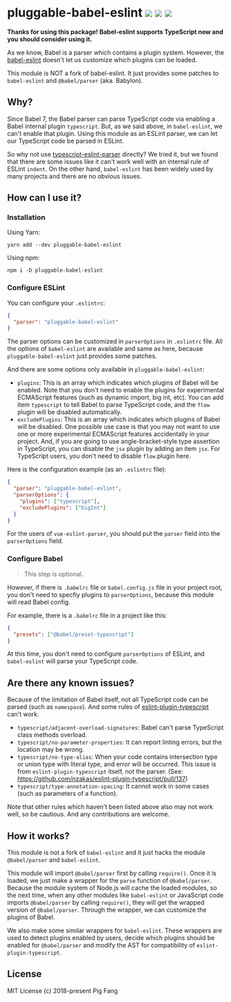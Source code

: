 # pluggable-babel-eslint ![](https://flat.badgen.net/travis/g-plane/pluggable-babel-eslint) ![](https://flat.badgen.net/npm/v/pluggable-babel-eslint) ![](https://flat.badgen.net/npm/dm/pluggable-babel-eslint)

**Thanks for using this package! Babel-eslint supports TypeScript now and you should consider using it.**

As we know, Babel is a parser which contains a plugin system. However, the [babel-eslint](https://github.com/babel/babel-eslint) doesn't let us customize which plugins can be loaded.

This module is NOT a fork of babel-eslint. It just provides some patches to `babel-eslint` and `@babel/parser` (aka. Babylon).

## Why?

Since Babel 7, the Babel parser can parse TypeScript code via enabling a Babel internal plugin `typescript`. But, as we said above, in `babel-eslint`, we can't enable that plugin. Using this module as an ESLint parser, we can let our TypeScript code be parsed in ESLint.

So why not use [typescript-eslint-parser](https://github.com/eslint/typescript-eslint-parser) directly? We tried it, but we found that there are some issues like it can't work well with an internal rule of ESLint `indent`. On the other hand, `babel-eslint` has been widely used by many projects and there are no obvious issues.

## How can I use it?

### Installation

Using Yarn:

```
yarn add --dev pluggable-babel-eslint
```

Using npm:

```
npm i -D pluggable-babel-eslint
```

### Configure ESLint

You can configure your `.eslintrc`:

```json
{
  "parser": "pluggable-babel-eslint"
}
```

The parser options can be customized in `parserOptions` in `.eslintrc` file. All the options of `babel-eslint` are available and same as here, because `pluggable-babel-eslint` just provides some patches.

And there are some options only available in `pluggable-babel-eslint`:

- `plugins`: This is an array which indicates which plugins of Babel will be enabled. Note that you don't need to enable the plugins for experimental ECMAScript features (such as dynamic import, big int, etc). You can add item `typescript` to tell Babel to parse TypeScript code, and the `flow` plugin will be disabled automatically.
- `excludePlugins`: This is an array which indicates which plugins of Babel will be disabled. One possible use case is that you may not want to use one or more experimental ECMAScript features accidentally in your project. And, if you are going to use angle-bracket-style type assertion in TypeScript, you can disable the `jsx` plugin by adding an item `jsx`. For TypeScript users, you don't need to disable `flow` plugin here.

Here is the configuration example (as an `.eslintrc` file):

```json
{
  "parser": "pluggable-babel-eslint",
  "parserOptions": {
    "plugins": ["typescript"],
    "excludePlugins": ["bigInt"]
  }
}
```

For the users of `vue-eslint-parser`, you should put the `parser` field into the `parserOptions` field.

### Configure Babel

> This step is optional.

However, if there is `.babelrc` file or `babel.config.js` file in your project root, you don't need to specfiy plugins to `parserOptions`, because this module will read Babel config.

For example, there is a `.babelrc` file in a project like this:

```json
{
  "presets": ["@babel/preset-typescript"]
}
```

At this time, you don't need to configure `parserOptions` of ESLint, and `babel-eslint` will parse your TypeScript code.

## Are there any known issues?

Because of the limitation of Babel itself, not all TypeScript code can be parsed (such as `namespace`). And some rules of [eslint-plugin-typescript](https://github.com/nzakas/eslint-plugin-typescript) can't work.

- `typescript/adjacent-overload-signatures`: Babel can't parse TypeScript class methods overload.
- `typescript/no-parameter-properties`: It can report linting errors, but the location may be wrong.
- `typescript/no-type-alias`: When your code contains intersection type or union type with literal type, and error will be occurred. This issue is from `eslint-plugin-typescript` itself, not the parser. (See: https://github.com/nzakas/eslint-plugin-typescript/pull/137)
- `typescript/type-annotation-spacing`: It cannot work in some cases (such as parameters of a function).

Note that other rules which haven't been listed above also may not work well, so be cautious. And any contributions are welcome.

## How it works?

This module is not a fork of `babel-eslint` and it just hacks the module `@babel/parser` and `babel-eslint`.

This module will import `@babel/parser` first by calling `require()`. Once it is loaded, we just make a wrapper for the `parse` function of `@babel/parser`. Because the module system of Node.js will cache the loaded modules, so the next time, when any other modules like `babel-eslint` or JavaScript code imports `@babel/parser` by calling `require()`, they will get the wrapped version of `@babel/parser`. Through the wrapper, we can customize the plugins of Babel.

We also make some similar wrappers for `babel-eslint`. These wrappers are used to detect plugins enabled by users, decide which plugins should be enabled for `@babel/parser` and modify the AST for compatibility of `eslint-plugin-typescript`.

## License

MIT License (c) 2018-present Pig Fang
